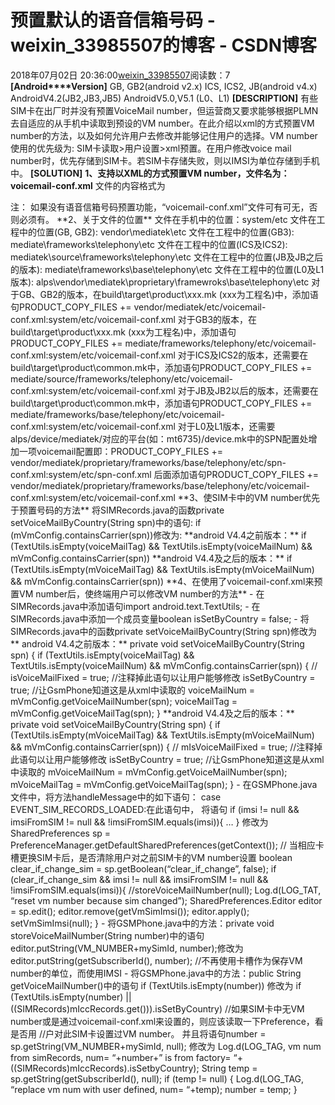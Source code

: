 # 预置默认的语音信箱号码 - weixin_33985507的博客 - CSDN博客
2018年07月02日 20:36:00[weixin_33985507](https://me.csdn.net/weixin_33985507)阅读数：7
**[Android****Version]**
GB, GB2(android v2.x)
ICS, ICS2, JB(android v4.x)
AndroidV4.2(JB2,JB3,JB5)
AndroidV5.0,V5.1 (L0、L1)
**[DESCRIPTION]**
有些SIM卡在出厂时并没有预置VoiceMail number，但运营商又要求能够根据PLMN去自适应的从手机中读取到预设的VM number。在此介绍以xml的方式预置VM number的方法，以及如何允许用户去修改并能够记住用户的选择。VM number使用的优先级为: SIM卡读取>用户设置>xml预置。在用户修改voice mail number时，优先存储到SIM卡。若SIM卡存储失败，则以IMSI为单位存储到手机中。
**[SOLUTION]**
**1、支持以XML的方式预置VM number，文件名为：voicemail-conf.xml**
文件的内容格式为
<?xml version='1.0' encoding='utf-8'?>
<voicemail>
<voicemail numeric="46000" carrier="CMCC" vmnumber="10086" vmtag="CMCC voicemail" />
</voicemail>
注：
如果没有语音信箱号码预置功能，“voicemail-conf.xml”文件可有可无，否则必须有。
**2、关于文件的位置**
文件在手机中的位置：system/etc
文件在工程中的位置(GB, GB2): vendor\mediatek\etc
文件在工程中的位置(GB3): mediate\frameworks\telephony\etc
文件在工程中的位置(ICS及ICS2):  mediatek\source\frameworks\telephony\etc
文件在工程中的位置(JB及JB之后的版本): mediate\frameworks\base\telephony\etc
文件在工程中的位置(L0及L1版本): alps\vendor\mediatek\proprietary\framewroks\base\telephony\etc
对于GB、GB2的版本，在build\target\product\xxx.mk (xxx为工程名)中，添加语句PRODUCT_COPY_FILES += vendor/mediatek/etc/voicemail-conf.xml:system/etc/voicemail-conf.xml
对于GB3的版本，在build\target\product\xxx.mk (xxx为工程名)中，添加语句PRODUCT_COPY_FILES += mediate/frameworks/telephony/etc/voicemail-conf.xml:system/etc/voicemail-conf.xml
对于ICS及ICS2的版本，还需要在build\target\product\common.mk中，添加语句PRODUCT_COPY_FILES += mediate/source/frameworks/telephony/etc/voicemail-conf.xml:system/etc/voicemail-conf.xml
对于JB及JB2以后的版本，还需要在build\target\product\common.mk中，添加语句PRODUCT_COPY_FILES += mediate/frameworks/base/telephony/etc/voicemail-conf.xml:system/etc/voicemail-conf.xml
对于L0及L1版本，还需要alps/device/mediatek/对应的平台(如：mt6735)/device.mk中的SPN配置处增加一项voicemail配置即：PRODUCT_COPY_FILES += vendor/mediatek/proprietary/frameworks/base/telephony/etc/spn-conf.xml:system/etc/spn-conf.xml  后面添加语句PRODUCT_COPY_FILES += vendor/mediatek/proprietary/frameworks/base/telephony/etc/voicemail-conf.xml:system/etc/voicemail-conf.xml
**3、使SIM卡中的VM number优先于预置号码的方法**
将SIMRecords.java的函数private setVoiceMailByCountry(String spn)中的语句:
if (mVmConfig.containsCarrier(spn))修改为:
**android V4.4之前版本：**
if (TextUtils.isEmpty(voiceMailTag) && TextUtils.isEmpty(voiceMailNum) && mVmConfig.containsCarrier(spn))
**android V4.4及之后的版本：**
if (TextUtils.isEmpty(mVoiceMailTag) && TextUtils.isEmpty(mVoiceMailNum) && mVmConfig.containsCarrier(spn))
**4、在使用了voicemail-conf.xml来预置VM number后，使终端用户可以修改VM number的方法**
- 
在SIMRecords.java中添加语句import android.text.TextUtils;
- 
在SIMRecords.java中添加一个成员变量boolean isSetByCountry = false;
- 
将SIMRecords.java中的函数private setVoiceMailByCountry(String spn)修改为
**  android V4.4之前版本：**
private void setVoiceMailByCountry(String spn) {
if (TextUtils.isEmpty(voiceMailTag) && TextUtils.isEmpty(voiceMailNum) && mVmConfig.containsCarrier(spn))
{
// isVoiceMailFixed = true; //注释掉此语句以让用户能够修改
isSetByCountry = true; //让GsmPhone知道这是从xml中读取的
voiceMailNum = mVmConfig.getVoiceMailNumber(spn);
voiceMailTag = mVmConfig.getVoiceMailTag(spn);
}
**android V4.4及之后的版本：**
private void setVoiceMailByCountry(String spn) {
if (TextUtils.isEmpty(mVoiceMailTag) && TextUtils.isEmpty(mVoiceMailNum) && mVmConfig.containsCarrier(spn))
{
// mIsVoiceMailFixed = true; //注释掉此语句以让用户能够修改
isSetByCountry = true; //让GsmPhone知道这是从xml中读取的
mVoiceMailNum = mVmConfig.getVoiceMailNumber(spn);
mVoiceMailTag = mVmConfig.getVoiceMailTag(spn);
}
- 
在GSMPhone.java文件中，将方法handleMessage中的如下语句：
case EVENT_SIM_RECORDS_LOADED:在此语句中，
将语句
if (imsi != null && imsiFromSIM != null && !imsiFromSIM.equals(imsi)){
…
}
修改为
SharedPreferences sp = PreferenceManager.getDefaultSharedPreferences(getContext());
// 当相应卡槽更换SIM卡后，是否清除用户对之前SIM卡的VM number设置
boolean clear_if_change_sim = sp.getBoolean(“clear_if_change”, false);
if (clear_if_change_sim && imsi != null && imsiFromSIM != null && !imsiFromSIM.equals(imsi)){
//storeVoiceMailNumber(null);
Log.d(LOG_TAT, “reset vm number because sim changed”);
SharedPreferences.Editor editor = sp.edit();
editor.remove(getVmSimImsi());
editor.apply();
setVmSimImsi(null);
}
- 
将GSMPhone.java中的方法：private void storeVoiceMailNumber(String number)中的语句editor.putString(VM_NUMBER+mySimId, number);修改为editor.putString(getSubscriberId(), number); //不再使用卡槽作为保存VM number的单位，而使用IMSI
- 
将GSMPhone.java中的方法：public String getVoiceMailNumber()中的语句
if (TextUtils.isEmpty(number))
修改为 if (TextUtils.isEmpty(number) || ((SIMRecords)mIccRecords.get())).isSetByCountry)
//如果SIM卡中无VM number或是通过voicemail-conf.xml来设置的，则应该读取一下Preference，看是否用
//户对此SIM卡设置过VM number。
并且将语句number = sp.getString(VM_NUMBER+mySimId, null);
修改为
Log.d(LOG_TAG, vm num from simRecords, num= “+number+” is from factory= “+ ((SIMRecords)mIccRecords).isSetbyCountry);
String temp = sp.getString(getSubscriberId(), null);
if (temp != null)
{
Log.d(LOG_TAG, “replace vm num with user defined, num= “+temp);
number = temp;
}
